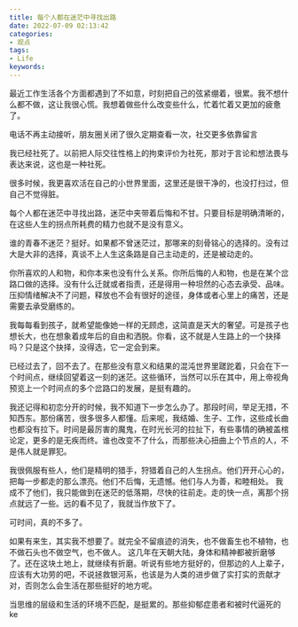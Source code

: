 ```yaml
---
title: 每个人都在迷茫中寻找出路
date: 2022-07-09 02:13:42 
categories:
- 观点
tags:
- Life
keywords:
---
```


最近工作生活各个方面都遇到了不如意，时刻把自己的弦紧绷着，很累。我不想什么都不做，这让我很心慌。我想着做些什么改变些什么，忙着忙着又更加的疲惫了。


电话不再主动接听，朋友圈关闭了很久定期查看一次，社交更多依靠留言

我已经社死了。以前把人际交往性格上的拘束评价为社死，那对于言论和想法畏与表达来说，这也是一种社死。

很多时候，我更喜欢活在自己的小世界里面，这里还是很干净的，也没打扫过，但自己不觉得脏。


每个人都在迷茫中寻找出路，迷茫中夹带着后悔和不甘。只要目标是明确清晰的，在这些人生的拐点所耗费的精力也就不是没有意义。

谁的青春不迷茫？挺好。如果都不曾迷茫过，那哪来的刻骨铭心的选择的。没有过大是大非的选择，真谈不上人生这条路是自己主动走的，还是被动走的。

<!-- more -->



你所喜欢的人和物，和你本来也没有什么关系。你所后悔的人和物，也是在某个岔路口做的选择。没有什么迁就或者指责，还是得用一种坦然的心态去承受、品味。压抑情绪解决不了问题，释放也不会有很好的途径，身体或者心里上的痛苦，还是需要去承受磨练的。

我每每看到孩子，就希望能像她一样的无顾虑，这简直是天大的奢望。可是孩子也想长大，也在想象着成年后的自由和洒脱。你看，这不就是人生路上的一个抉择吗？只是这个抉择，没得选，它一定会到来。

已经过去了，回不去了。在那些没有意义和结果的混沌世界里蹉跎着，只会在下一个时间点，继续回望着这一刻的迷茫。这些循环，当然可以乐在其中，用上帝视角预览上一个时间点的多个岔路口的发展，是挺有趣的。

我还记得和初恋分开的时候，我不知道下一步怎么办了。那段时间，举足无措，不知西东。那份痛苦，很多很多人都懂。后来呢，我结婚、生子、工作，这些成长曲也都没有拉下。时间是最厉害的魔鬼，在时光长河的拉扯下，有些事情的确被盖棺论定，更多的是无疾而终。谁也改变不了什么，而那些决心扭曲上个节点的人，不是伟人就是罪犯。

我很佩服有些人，他们是精明的猎手，狩猎着自己的人生拐点。他们开开心心的，把每一步都走的那么漂亮。他们不后悔，无遗憾。他们与人为善，和睦相处。
我成不了他们，我只能做到在迷茫的低落期，尽快的往前走。走的快一点，离那个拐点就远了一些。远的看不见了，我就当作放下了。

可时间，真的不多了。




如果有来生，其实我不想要了。就完全不留痕迹的消失，也不做畜生也不植物，也不做石头也不做空气，也不做人。
这几年在天朝大陆，身体和精神都被折磨够了。还在这块土地上，就继续有折磨。听说有些地方挺好的，但那边的人上辈子，应该有大功劳的吧，不说拯救银河系，也该是为人类的进步做了实打实的贡献才对，否则怎么会生活在那些挺好的地方呢。

当思维的层级和生活的环境不匹配，是挺累的。那些抑郁症患者和被时代逼死的ke
